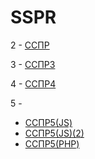 # SSPR
2 - [ССПР](https://github.com/vasmaae/SSPR/blob/main/%D0%A1%D0%A1%D0%9F%D0%A0.md)

3 - [ССПР3](https://github.com/vasmaae/SSPR/blob/main/%D0%A1%D0%A1%D0%9F%D0%A03.md)

4 - [ССПР4](https://github.com/vasmaae/SSPR/blob/main/%D0%A1%D0%A1%D0%9F%D0%A04.md)

5 -
- [ССПР5(JS)](https://github.com/vasmaae/SSPR/blob/main/%D0%A1%D0%A1%D0%9F%D0%A05/jsVersion.md)
- [ССПР5(JS)(2)](https://github.com/vasmaae/SSPR/blob/main/%D0%A1%D0%A1%D0%9F%D0%A05/js2Version.md)
- [ССПР5(PHP)](https://github.com/vasmaae/SSPR/blob/main/%D0%A1%D0%A1%D0%9F%D0%A05/phpVersion.md)
